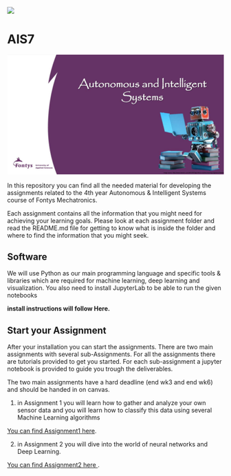 ![](https://tavvy.com/article/wp-content/uploads/2019/12/Artificial-Intelligence.jpg)


# AIS7

![](./images/AIS.jpg)

In this repository you can find all the needed material for developing the assignments related to the 4th year Autonomous & Intelligent Systems course of Fontys Mechatronics.



<!--
## Introduction
We have prepared a Jetson Nano (2GB), a case for protecting the Jetson Nano and a SD card where you will install a Linux image with two Docker images inside (one for each assignment). The given Linux + Dockers images have all the needed libraries and dependencies for following the tutorials and for developing your assignments.
-->

Each assignment contains all the information that you might need for achieving your learning goals. Please look at each assignment folder and read the README.md file for getting to know what is inside the folder and where to find the information that you might seek.

## Software

We will use Python as our main programming language and specific tools & libraries which are required for machine learning, deep learning and visualization.
You also need to install JupyterLab to be able to run the given notebooks

**install instructions will follow Here.**

<!--
## Background Information: Hardware & Linux image

1. Hardware:
    1. Jetson Nano (2GB)
        You can get to know more about this NVIDIA Jetson [Here](https://www.nvidia.com/en-us/autonomous-machines/embedded-systems/jetson-nano/education-projects/)
    2. SD card of 32GB
    3. Casing for the Jetso: This casing must be assamble by you following the steps described [Here](https://www.okdo.com/wp-content/uploads/2021/03/assembly-instructions-OKdo-Jetson-nano2-GB-Metal-case.pdf)
    4. WIFI dongle.
    5. Power supply (usb-c)
    6. Camera (needed for assignment 2)
    7. USB cable to connect the Jetson to your laptop

2. The **SD CARD image provided** for this course has the following Docker containers preinstalled:
    **(_The below Docker images are given, you don't have to install them!_)**
    1. For Assignment 1, you will use the Docker image [l4t-ml](https://eur01.safelinks.protection.outlook.com/?url=https%3A%2F%2Fcatalog.ngc.nvidia.com%2Forgs%2Fnvidia%2Fcontainers%2Fl4t-ml&data=04%7C01%7Cp.negreterubio%40fontys.nl%7C8cdd7f24286c472001c408d9a9223003%7Cc66b6765b7944a2b84ed845b341c086a%7C0%7C0%7C637726786555504240%7CUnknown%7CTWFpbGZsb3d8eyJWIjoiMC4wLjAwMDAiLCJQIjoiV2luMzIiLCJBTiI6Ik1haWwiLCJXVCI6Mn0%3D%7C3000&sdata=EohueTF6LoczrE%2BrRxceihJTRWvlrZh0K0atHIJ8wR8%3D&reserved=0) which contains TensorFlow, PyTorch, JupyterLab, and other popular ML and data science frameworks such as scikit-learn, scipy, and Pandas pre-installed in a Python 3.6 environment.
    2. For Assignment 2, you will use a standard [JetPak SDK](https://developer.nvidia.com/embedded/jetpack) provided by NVIDIA and includes the Jetson Linux Driver Package (L4T) with Linux operating system and CUDA-X accelerated libraries and APIs for Deep Learning, Computer Vision, Accelerated Computing and Multimedia

## Before starting the assignments

* **Be aware!, you cannot start your assignment without following this steps**

1. Make sure that you already have build the case for the Jetson as described [Here](https://www.okdo.com/wp-content/uploads/2021/03/assembly-instructions-OKdo-Jetson-nano2-GB-Metal-case.pdf). Please!, make sure that you install all the components including the SD card protection, screws and Power Button. **When installing the power button you must use ESD Protection, if you don't have the ESD protection, then better mount it without connecting the cables (we don't want to lose the power buttons.)**
2. Follow the steps described in the [Setting up Jetson AIS7.md](https://github.com/fontysrobotics/AIS7/blob/main/Setting_up_Jetson_AIS7.md) file.
-->

## Start your Assignment
After your installation you can start the assignments.
There are two main assignments with several sub-Assignments.
For all the assignments there are tutorials provided to get you started.
For each sub-assignment a jupyter notebook is provided to guide you trough the deliverables.

The two main assignments have a hard deadline (end wk3 and end wk6) and should be handed in on canvas.

1. in Assignment 1 you will learn how to gather and analyze your own sensor data and you will
learn how to classify this data using several Machine Learning algorithms

 [You can find Assignment1 here](Assignment1/README.md).

2. in Assignment 2 you will dive into the world of neural networks and Deep Learning.  

 [You can find Assignment2 here ](Assignment2/README.md).
